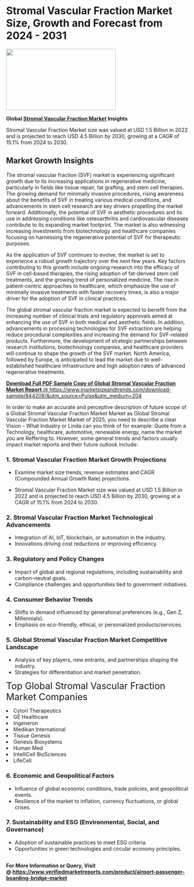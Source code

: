 <H1>Stromal Vascular Fraction Market Size, Growth and Forecast from 2024 - 2031</H1><img class="aligncenter size-medium wp-image-584254" src="https://thirdeyenews.in/wp-content/uploads/2024/09/Global-Market-Research-300x168.jpeg" alt="" width="300" height="168" /><p><strong>Global&nbsp;<a href="https://www.marketsizeandtrends.com/download-sample/844208/&amp;utm_source=Pulse&amp;utm_medium=204">Stromal Vascular Fraction Market</a> Insights</strong></p><p>Stromal Vascular Fraction Market size was valued at USD 1.5 Billion in 2022 and is projected to reach USD 4.5 Billion by 2030, growing at a CAGR of 15.1% from 2024 to 2030.</p><p><h2>Market Growth Insights</h2> <p>The stromal vascular fraction (SVF) market is experiencing significant growth due to its increasing applications in regenerative medicine, particularly in fields like tissue repair, fat grafting, and stem cell therapies. The growing demand for minimally invasive procedures, rising awareness about the benefits of SVF in treating various medical conditions, and advancements in stem cell research are key drivers propelling the market forward. Additionally, the potential of SVF in aesthetic procedures and its use in addressing conditions like osteoarthritis and cardiovascular diseases contribute to its expanding market footprint. The market is also witnessing increasing investments from biotechnology and healthcare companies focusing on harnessing the regenerative potential of SVF for therapeutic purposes.</p> <p><a href="download_sample_link"></a></p> <p>As the application of SVF continues to evolve, the market is set to experience a robust growth trajectory over the next few years. Key factors contributing to this growth include ongoing research into the efficacy of SVF in cell-based therapies, the rising adoption of fat-derived stem cell treatments, and the growing trend of personalized medicine. The rise in patient-centric approaches to healthcare, which emphasize the use of minimally invasive treatments with faster recovery times, is also a major driver for the adoption of SVF in clinical practices.</p> <p>The global stromal vascular fraction market is expected to benefit from the increasing number of clinical trials and regulatory approvals aimed at enhancing the use of SVF in both medical and aesthetic fields. In addition, advancements in processing technologies for SVF extraction are helping reduce procedural complexities and increasing the demand for SVF-related products. Furthermore, the development of strategic partnerships between research institutions, biotechnology companies, and healthcare providers will continue to shape the growth of the SVF market. North America, followed by Europe, is anticipated to lead the market due to well-established healthcare infrastructure and high adoption rates of advanced regenerative treatments.</p> <p><a href="download_sample_link"></a></p> <p><a href="get_more_link"></p><p><span class=""><strong>Download Full PDF Sample Copy of Global Stromal Vascular Fraction Market Report</strong> @ <a href="https://www.marketsizeandtrends.com/download-sample/844208/&amp;utm_source=Pulse&amp;utm_medium=204" target="_blank">https://www.marketsizeandtrends.com/download-sample/844208/&amp;utm_source=Pulse&amp;utm_medium=204</a></span></p><p>In order to make an accurate and perceptive description of future scope of a Global&nbsp;Stromal Vascular Fraction Market Market as Global&nbsp;Stromal Vascular Fraction Market Market of 2025, you need to describe a clear Vision &ndash; What Industry or Linda can you think of for example: Quote from a Technology, healthcare, automotive, renewable energy, name the market you are Reffering to. However, some general trends and factors usually impact market reports and their future outlook include:</p><h3>1.&nbsp;<strong>Stromal Vascular Fraction Market Growth Projections</strong></h3><ul><li>Examine market size trends, revenue estimates and CAGR (Compounded Annual Growth Rate) projections.</li><li><p>Stromal Vascular Fraction Market size was valued at USD 1.5 Billion in 2022 and is projected to reach USD 4.5 Billion by 2030, growing at a CAGR of 15.1% from 2024 to 2030.</p></li></ul><h3>2.&nbsp;<strong>Stromal Vascular Fraction Market Technological Advancements</strong></h3><ul><li>Integration of AI, IoT, blockchain, or automation in the industry.</li><li>Innovations driving cost reductions or improving efficiency.</li></ul><h3>3.&nbsp;<strong>Regulatory and Policy Changes</strong></h3><ul><li>Impact of global and regional regulations, including sustainability and carbon-neutral goals.</li><li>Compliance challenges and opportunities tied to government initiatives.</li></ul><h3>4.&nbsp;<strong>Consumer Behavior Trends</strong></h3><ul><li>Shifts in demand influenced by generational preferences (e.g., Gen Z, Millennials).</li><li>Emphasis on eco-friendly, ethical, or personalized products/services.</li></ul><h3>5.&nbsp;<strong>Global Stromal Vascular Fraction Market Competitive Landscape</strong></h3><ul><li>Analysis of key players, new entrants, and partnerships shaping the industry.</li><li>Strategies for differentiation and market penetration.</li></ul><p data-pm-slice="1 1 []"><span style="color: inherit; font-family: inherit; font-size: 25px;">Top Global Stromal Vascular Fraction Market Companies</span></p><div class="" data-test-id=""><p><li>Cytori Therapeutics</li><li> GE Healthcare</li><li> Ingeneron</li><li> Medikan International</li><li> Tissue Genesis</li><li> Genesis Biosystems</li><li> Human Med</li><li> IntelliCell BioSciences</li><li> LifeCell</li></p></div><h3>6.&nbsp;<strong>Economic and Geopolitical Factors</strong></h3><ul><li>Influence of global economic conditions, trade policies, and geopolitical events.</li><li>Resilience of the market to inflation, currency fluctuations, or global crises.</li></ul><h3>7.&nbsp;<strong>Sustainability and ESG (Environmental, Social, and Governance)</strong></h3><ul><li>Adoption of sustainable practices to meet ESG criteria.</li><li>Opportunities in green technologies and circular economy principles.</li></ul><h2><strong style="font-size: 14px;">For More Information or Query, Visit @&nbsp;</strong><a style="background-color: #ffffff; font-size: 14px;" href="https://www.marketsizeandtrends.com/report/stromal-vascular-fraction-market/" target="_blank">https://www.verifiedmarketreports.com/product/airport-passenger-boarding-bridge-market</a></h2>
